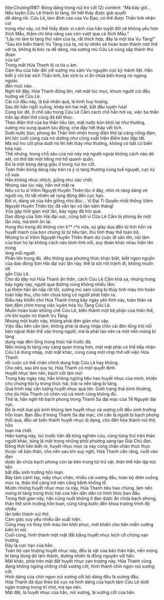 title:Chương1987: Bóng dáng trong núi tro cốt (2)
content:
“Mà bây giờ… Nếu luyện Cửu Lê thành bí tàng, thì hết thảy được giải quyết<br>dễ dàng rồi. Cửu Lê, làm đỉnh cao của Vu Đạo, có thể được Thần linh nhện coi<br>trọng như vậy, có thể thấy được vị cách của hắn tuyệt đối sẽ không yếu hơn<br>Xích Mẫu, thậm chí khả năng cao còn vượt qua cả Xích Mẫu.”<br>“Lấy nó làm bí tàng thứ năm của ta, rất thích hợp, đây là một tòa Vu Tàng!”<br>“Sau khi biến thành Vu Tàng của ta, nó tự nhiên sẽ hoàn toàn thành một thể<br>với ta, không bị bóc ra dễ dàng, mà sương mù Cửu Lê cũng sắp thành thủ đoạn<br>của ta!”<br>Trong mắt Hứa Thanh lộ ra tia u ám.<br>Cảm thụ của hắn đối với sương mù xám Vu nguyên cực kỳ mãnh liệt. Hắn<br>biết ý chí bài xích Thần linh, bài xích tu vi ẩn chứa bên trong nó ngang ngược<br>đến mức nào.<br>Nghĩ tới đây, Hứa Thanh đứng lên, nét mặt túc mục, khom người cúi đầu<br>hướng về Cửu Lê.<br>Cái cúi đầu này, là bái nhân quả, là kính huy hoàng.<br>Sau đó hắn ngồi xuống, khép kín hai mắt, bắt đầu luyện hóa!<br>Cùng lúc đó, ở chỗ sâu trong Cửu Lê Cấm cách chỗ hắn hơi xa, việc ba thần<br>trấn áp điện thờ cũng đã kết thúc.<br>Theo điện thờ của ba thần tiêu tán, mặt nước bùn khôi lại như thường,<br>sương mù xung quanh lưu động, che đậy hết thảy vết tích.<br>Dưới nước bùn, phong ấn Thần linh nhện trong điện thờ lại càng nồng đậm,<br>khí tức cuối cùng của nó dường như cũng xuất hiện điềm báo dập tắt.<br>Mà núi tro cốt phía dưới nó thì hết thảy như thường, không có bất cứ biến<br>hóa nào.<br>Thế nhưng, trong chỗ sâu của núi này mà người ngoài không cách nào dò<br>xét, có thở dài một tiếng mơ hồ quanh quẩn.<br>Đó là một bóng dáng giấu ở trong núi tro cốt.<br>Toàn thân bóng dáng này tràn ra ý vị tang thương cùng tuế nguyệt, cực kỳ<br>cổ xưa.<br>Hắn không nhúc nhích, giống như xác chết.<br>Nhưng vào lúc này, hắn mở mắt ra.<br>Nếu có tu sĩ Viêm Nguyệt Huyền Thiên tộc ở đây, nhìn rõ ràng dáng vẻ<br>người nọ, thì tất nhiên sẽ rung động đến cực hạn.<br>Bởi vì, dáng vẻ của hắn giống như đúc… Vị Đại Ti Quyền nhất thống Viêm<br>Nguyệt Huyền Thiên tộc đã vẫn lạc vô tận năm tháng!<br>Vừa gặp thời gian một lần, bảy ngày đã trôi qua.<br>Dao động của Sơn Hải đại vực, cũng bởi vì Cửu Lê Cấm bị phong ấn một<br>lần nữa, mà bình ổn lại.<br>Hung thú trong đó không còn k** r*n nữa, sự giãy dụa đến từ linh hồn và<br>huyết mạch của bọn chúng từ từ tiêu tán, thú tính thay thế toàn bộ.<br>Nhưng tu sĩ Viêm Nguyệt Huyền Thiên tham dự cuộc đi săn lớn, nội tâm<br>của bọn họ lại không cách nào bình tĩnh nổi, suy đoán khác nhau hiện lên trong<br>lòng mỗi người.<br>Phần lớn trong đó, đều thông qua phương thức khác biệt, biết ngọn nguồn<br>của dao động Sơn Hải đại vực lần này, thế là sôi nổi tránh đi, không muốn tới<br>gần Cửu Lê.<br>Cho dù dãy núi Hứa Thanh ẩn thân, cách Cửu Lê Cấm khá xa, nhưng trong<br>bảy ngày này, người qua đường cũng không nhiều lắm.<br>Lại thêm hắn ẩn nấp rất tốt, sương mù xám cũng bị thủy tinh màu tím hoàn<br>toàn hấp thu, cho nên chưa từng có người phát hiện ra.<br>Điều này khiến cho Hứa Thanh trong bảy ngày yên tĩnh này, toàn thân và<br>tâm đắm chìm trong việc luyện hóa Vu Tàng Cửu Lê.<br>Muốn hoàn toàn khống chế Cửu Lê, biến thành một bộ phận của thân thể,<br>chỉ khi luyện nó thành Vu Tàng.<br>Nhưng một bước này, không phải đơn giản như vậy.<br>Việc đầu tiên cần làm, không phải là dung nhập chín cái đèn lồng trôi nổi<br>bên ngoài thân thể vào trong người, mà là phải tạo nên ra một nền móng bí tàng<br>dung nạp đèn lồng trong thức hải trước đã.<br>Nền móng bí tàng này càng quan trọng hơn, một mặt phải có thể tiếp nhận<br>Cửu Lê dung nhập, một mặt khác, cũng cùng một nhịp thở với việc Hứa Thanh<br>rốt cuộc có thể chân chính dung hợp Cửu Lê hay không.<br>Cho nên, sau khi suy tư, Hứa Thanh có một quyết định.<br>Huyết nhục làm nền, bạch cốt làm núi!<br>Trong bảy ngày này, hắn không ngừng tiêu hao huyết nhục của mình, khiến<br>cho chúng hội tụ trong thức hải, trải ra nền tảng bí tàng.<br>Quá trình này cần lượng huyết nhục quá lớn. Dưới trạng thái bình thường,<br>cho dù Hứa Thanh có chôn vùi cả mình cũng không đủ.<br>Thế là, hắn nghĩ tới bạch phong trong Thanh Sa đại mạc của Tế Nguyệt đại<br>vực.<br>Đó là một loại gió kinh khủng làm huyết nhục và xương cốt đều sinh trưởng<br>hỗn loạn. Ban đầu ở trong Thanh Sa đại mạc, chỉ cần là người bị bạch phong<br>thổi qua, đều sẽ biến thành huyết nhục dị dạng, cho đến hóa thành núi thịt, hỗn<br>loạn mà chết.<br>Hiện tượng này, lúc trước hắn đã từng nghiên cứu, cũng từng thử trên thân<br>người khác, từng là một trong những phối phương sáng tạo Giải Chú đan.<br>Đồng thời hắn biết rõ, huyết nhục mọc ra này cũng chân chân thực thực<br>thuộc về bản thân, cho nên sau khi suy nghĩ, Hứa Thanh cắn răng, nuốt vào đan<br>dược ẩn chứa bạch phong còn lại bên trong túi trữ vật, thân thể hắn lập tức liền<br>bắt đầu sinh trưởng hỗn loạn.<br>Bảy tám cánh tay, mấy chục chân, nhiều cái xương đầu, toàn bộ điên cuồng<br>mọc ra, thân thể càng trở nên cồng kềnh khổng lồ.<br>Mượn những huyết nhục mọc ra này, Hứa Thanh tiêu hao chúng, làm nền<br>móng bí tàng trong thức hải của hắn dần dần có hình thức ban đầu.<br>Trong thời gian này, hắn cũng nuốt không ít đan dược ẩn chứa bạch phong,<br>thân thể sinh trưởng hỗn loạn, cũng từng bước đến khoa trương trình độ nhiều<br>lần biến thành núi thịt.<br>Cảm giác suy yếu nhiều lần xuất hiện.<br>Cũng may có thủy tinh màu tím khôi phục, mới khiến cho hắn miễn cưỡng<br>kiên trì nổi.<br>Cuối cùng, hình thành một mặt đất bằng huyết nhục kích cỡ chừng vạn<br>trượng.<br>Đây là cực hạn của hắn.<br>Toàn bộ vạn trượng huyết nhục này, đều là vật của bản thân hắn, nền móng<br>bí tàng dùng đó làm thành, đương nhiên là đồng nguyên với hắn.<br>Mặt khác, phía trên mặt đất huyết nhục vạn trượng này, Hứa Thanh cũng<br>đang không ngừng chồng chất xương cốt, hình thành chín ngọn núi xương cốt.<br>Hình dáng của chín ngọn núi xương cốt bộ dáng đều là xương đầu.<br>Hứa Thanh đã dựa theo bố cục và hình dáng của hạch tâm Cửu Lê dưới<br>ngàn trượng trong trí nhớ, mà tạo nên.<br>Mặt đất, là huyết nhục của hắn, núi xương, là xương cốt của hắn.